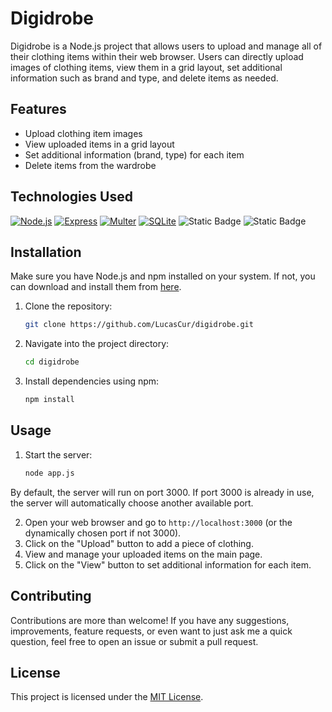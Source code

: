 # Digidrobe

Digidrobe is a Node.js project that allows users to upload and manage all of their clothing items within their web browser. Users can directly upload images of clothing items, view them in a grid layout, set additional information such as brand and type, and delete items as needed.

## Features

- Upload clothing item images
- View uploaded items in a grid layout
- Set additional information (brand, type) for each item
- Delete items from the wardrobe

## Technologies Used

[![Node.js](https://img.shields.io/badge/node.js-white?style=for-the-badge&logo=node.js&logoColor=white&color=%23339933)](https://nodejs.org/)
[![Express](https://img.shields.io/badge/express-white?style=for-the-badge&logo=express&logoColor=white&color=%23000000)](https://expressjs.com/)
[![Multer](https://img.shields.io/badge/multer-white?style=for-the-badge&color=CB0000)](https://www.npmjs.com/package/multer)
[![SQLite](https://img.shields.io/badge/SQLite-white?style=for-the-badge&logo=sqlite&logoColor=white&color=%23003B57)](https://www.npmjs.com/package/sqlite3)
[](https://ejs.co/)
![Static Badge](https://img.shields.io/badge/EJS-white?style=for-the-badge&logo=EJS&logoColor=white&color=B4CA65)
![Static Badge](https://img.shields.io/badge/EJS-white?style=for-the-badge&logo=EJS&logoColor=white&color=BF225A)


## Installation

Make sure you have Node.js and npm installed on your system. If not, you can download and install them from [here](https://nodejs.org/).

1. Clone the repository:
   ```bash
   git clone https://github.com/LucasCur/digidrobe.git
   ```

2. Navigate into the project directory:
   ```bash
   cd digidrobe
   ```

3. Install dependencies using npm: 
   ```bash
   npm install
   ```

## Usage

1. Start the server:

   ```bash
   node app.js
   ```

By default, the server will run on port 3000. If port 3000 is already in use, the server will automatically choose another available port.

2. Open your web browser and go to `http://localhost:3000` (or the dynamically chosen port if not 3000).
3. Click on the "Upload" button to add a piece of clothing.
4. View and manage your uploaded items on the main page.
5. Click on the "View" button to set additional information for each item.

## Contributing

Contributions are more than welcome! If you have any suggestions, improvements, feature requests, or even want to just ask me a quick question, feel free to open an issue or submit a pull request.

## License

This project is licensed under the [MIT License](LICENSE).
